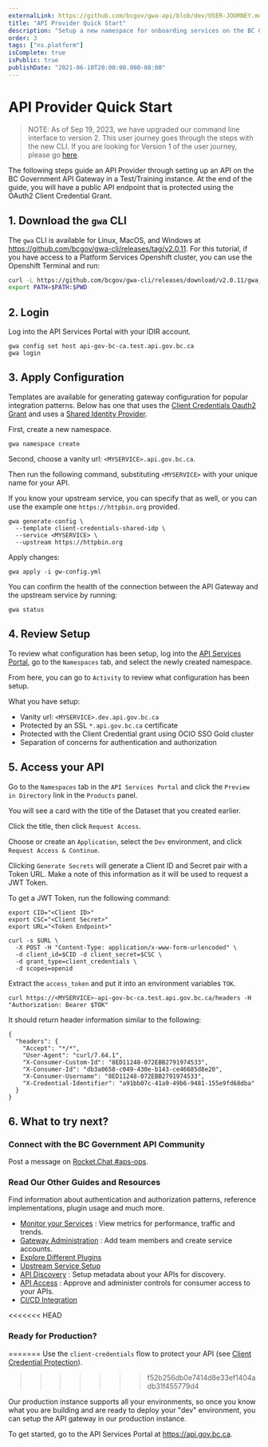 ```yaml
---
externalLink: https://github.com/bcgov/gwa-api/blob/dev/USER-JOURNEY.md
title: "API Provider Quick Start"
description: "Setup a new namespace for onboarding services on the BC Gov API Gateway."
order: 3
tags: ["ns.platform"]
isComplete: true
isPublic: true
publishDate: "2021-06-10T20:00:00.000-08:00"
---
```


# API Provider Quick Start

> NOTE: As of Sep 19, 2023, we have upgraded our command line interface to version 2. This user journey goes through the steps with the new CLI. If you are looking for Version 1 of the user journey, please go [here](owner-journey-v1.md).

The following steps guide an API Provider through setting up an API on the BC Government API Gateway in a Test/Training instance. At the end of the guide, you will have a public API endpoint that is protected using the OAuth2 Client Credential Grant.

## 1. Download the `gwa` CLI

The `gwa` CLI is available for Linux, MacOS, and Windows at https://github.com/bcgov/gwa-cli/releases/tag/v2.0.11. For this tutorial, if you have access to a Platform Services Openshift cluster, you can use the Openshift Terminal and run:

```sh
curl -L https://github.com/bcgov/gwa-cli/releases/download/v2.0.11/gwa_Linux_x86_64.tgz | tar -zxf -
export PATH=$PATH:$PWD

```

## 2. Login

Log into the API Services Portal with your IDIR account.

```
gwa config set host api-gov-bc-ca.test.api.gov.bc.ca
gwa login
```

## 3. Apply Configuration

Templates are available for generating gateway configuration for popular integration patterns. Below has one that uses the [Client Credentials Oauth2 Grant](./tutorial-idp-client-cred-flow.md) and uses a [Shared Identity Provider](./tutorial-idp-client-cred-flow.md#shared-idp).

First, create a new namespace.

```
gwa namespace create
```

Second, choose a vanity url: `<MYSERVICE>.api.gov.bc.ca`.

Then run the following command, substituting `<MYSERVICE>` with your unique name for your API.

If you know your upstream service, you can specify that as well, or you can use the example one `https://httpbin.org` provided.

```
gwa generate-config \
  --template client-credentials-shared-idp \
  --service <MYSERVICE> \
  --upstream https://httpbin.org
```

Apply changes:

```
gwa apply -i gw-config.yml
```

You can confirm the health of the connection between the API Gateway and the upstream service by running:

```
gwa status
```

## 4. Review Setup

To review what configuration has been setup, log into the [API Services Portal](https://api-gov-bc-ca.test.api.gov.bc.ca), go to the `Namespaces` tab, and select the newly created namespace.

From here, you can go to `Activity` to review what configuration has been setup.

What you have setup:

- Vanity url: `<MYSERVICE>.dev.api.gov.bc.ca`
- Protected by an SSL `*.api.gov.bc.ca` certificate
- Protected with the Client Credential grant using OCIO SSO Gold cluster
- Separation of concerns for authentication and authorization

## 5. Access your API

Go to the `Namespaces` tab in the `API Services Portal` and click the `Preview in Directory` link in the `Products` panel.

You will see a card with the title of the Dataset that you created earlier.

Click the title, then click `Request Access`.

Choose or create an `Application`, select the `Dev` environment, and click `Request Access & Continue`.

Clicking `Generate Secrets` will generate a Client ID and Secret pair with a Token URL. Make a note of this information as it will be used to request a JWT Token.

To get a JWT Token, run the following command:

```
export CID="<Client ID>"
export CSC="<Client Secret>"
export URL="<Token Endpoint>"
```

```
curl -s $URL \
  -X POST -H "Content-Type: application/x-www-form-urlencoded" \
  -d client_id=$CID -d client_secret=$CSC \
  -d grant_type=client_credentials \
  -d scopes=openid
```

Extract the `access_token` and put it into an environment variables `TOK`.

```
curl https://<MYSERVICE>-api-gov-bc-ca.test.api.gov.bc.ca/headers -H "Authorization: Bearer $TOK"
```

It should return header information similar to the following:

```
{
  "headers": {
    "Accept": "*/*",
    "User-Agent": "curl/7.64.1",
    "X-Consumer-Custom-Id": "8ED11248-072EBB2791974533",
    "X-Consumer-Id": "db3a0658-c049-430e-b143-ce46685d8e20",
    "X-Consumer-Username": "8ED11248-072EBB2791974533",
    "X-Credential-Identifier": "a91bb07c-41a9-49b6-9481-155e9fd68dba"
  }
}
```

## 6. What to try next?

### Connect with the BC Government API Community

Post a message on [Rocket.Chat #aps-ops](https://chat.developer.gov.bc.ca/channel/aps-ops).

### Read Our Other Guides and Resources

Find information about authentication and authorization patterns, reference implementations, plugin usage and much more.

- [Monitor your Services](../resources/monitoring.md) : View metrics for performance, traffic and trends.
- [Gateway Administration](../resources/gateway-admin.md) : Add team members and create service accounts.
- [Explore Different Plugins](../resources/gateway-configuration.md)
- [Upstream Service Setup](../resources/upstream-services.md)
- [API Discovery](../resources/api-discovery.md) : Setup metadata about your APIs for discovery.
- [API Access](../resources/api-access.md) : Approve and administer controls for consumer access to your APIs.
- [CI/CD Integration](../resources/cicd-integration.md)

<<<<<<< HEAD

### Ready for Production?

=======
Use the `client-credentials` flow to protect your API (see [Client Credential Protection](../guides/tutorial-idp-client-cred-flow.md)).

> > > > > > > f52b256db0e7414d8e33ef1404adb31f455779d4

Our production instance supports all your environments, so once you know what you are building and are ready to deploy your "dev" environment, you can setup the API gateway in our production instance.

To get started, go to the API Services Portal at https://api.gov.bc.ca.
